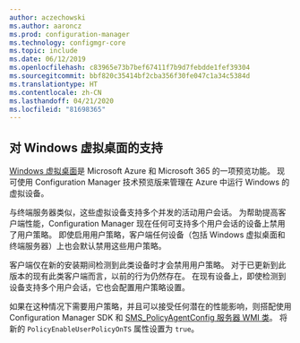 ```yaml
---
author: aczechowski
ms.author: aaroncz
ms.prod: configuration-manager
ms.technology: configmgr-core
ms.topic: include
ms.date: 06/12/2019
ms.openlocfilehash: c83965e73b7bef67411f7b9d7febdde1fef39304
ms.sourcegitcommit: bbf820c35414bf2cba356f30fe047c1a34c5384d
ms.translationtype: HT
ms.contentlocale: zh-CN
ms.lasthandoff: 04/21/2020
ms.locfileid: "81698365"
---
```

## <a name="support-for-windows-virtual-desktop"></a><a name="bkmk_winsku"></a> 对 Windows 虚拟桌面的支持

<!--3556025-->

[Windows 虚拟桌面](https://docs.microsoft.com/azure/virtual-desktop/)是 Microsoft Azure 和 Microsoft 365 的一项预览功能。 现可使用 Configuration Manager 技术预览版来管理在 Azure 中运行 Windows 的虚拟设备。

与终端服务器类似，这些虚拟设备支持多个并发的活动用户会话。 为帮助提高客户端性能，Configuration Manager 现在任何可支持多个用户会话的设备上禁用了用户策略。 即使启用用户策略，客户端任何设备（包括 Windows 虚拟桌面和终端服务器）上也会默认禁用这些用户策略。

客户端仅在新的安装期间检测到此类设备时才会禁用用户策略。 对于已更新到此版本的现有此类客户端而言，以前的行为仍然存在。 在现有设备上，即使检测到设备支持多个用户会话，它也会配置用户策略设置。

如果在这种情况下需要用户策略，并且可以接受任何潜在的性能影响，则搭配使用 Configuration Manager SDK 和 [SMS_PolicyAgentConfig 服务器 WMI 类](../../../../../develop/reference/core/clients/config/sms_policyagentconfig-server-wmi-class.md)。 将新的 `PolicyEnableUserPolicyOnTS` 属性设置为 `true`。
